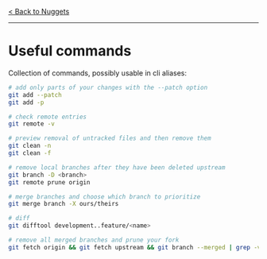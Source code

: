 [< Back to Nuggets](readme.md)

---

# Useful commands

Collection of commands, possibly usable in cli aliases:

```sh
# add only parts of your changes with the --patch option
git add --patch
git add -p

# check remote entries
git remote -v

# preview removal of untracked files and then remove them
git clean -n
git clean -f

# remove local branches after they have been deleted upstream
git branch -D <branch>
git remote prune origin

# merge branches and choose which branch to prioritize
git merge branch -X ours/theirs

# diff
git difftool development..feature/<name>

# remove all merged branches and prune your fork
git fetch origin && git fetch upstream && git branch --merged | grep -v -e "master" -e "development" | xargs git branch -D && git remote prune origin
```
